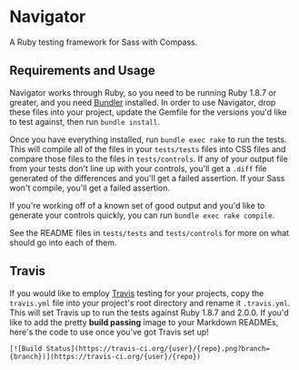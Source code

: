 Navigator
=========

A Ruby testing framework for Sass with Compass.

## Requirements and Usage

Navigator works through Ruby, so you need to be running Ruby 1.8.7 or greater, and you need [Bundler](http://bundler.io/) installed. In order to use Navigator, drop these files into your project, update the Gemfile for the versions you'd like to test against, then run `bundle install`.

Once you have everything installed, run `bundle exec rake` to run the tests. This will compile all of the files in your `tests/tests` files into CSS files and compare those files to the files in `tests/controls`. If any of your output file from your tests don't line up with your controls, you'll get a `.diff` file generated of the differences and you'll get a failed assertion. If your Sass won't compile, you'll get a failed assertion.

If you're working off of a known set of good output and you'd like to generate your controls quickly, you can run `bundle exec rake compile`.

See the README files in `tests/tests` and `tests/controls` for more on what should go into each of them.

## Travis

If you would like to employ [Travis](https://travis-ci.org/) testing for your projects, copy the `travis.yml` file into your project's root directory and rename it `.travis.yml`. This will set Travis up to run the tests against Ruby 1.8.7 and 2.0.0. If you'd like to add the pretty **build passing** image to your Markdown READMEs, here's the code to use once you've got Travis set up!

`[![Build Status](https://travis-ci.org/{user}/{repo}.png?branch={branch})](https://travis-ci.org/{user}/{repo})`